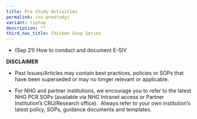 ```yaml
---
title: Pre Study Activities
permalink: /cs-prestudy/
variant: tiptap
description: ""
third_nav_title: Chicken Soup Series
---
```

<p></p>
<ul data-tight="true" class="tight">
<li>
<p>(Sep 21) How to conduct and document E-SIV</p>
</li>
</ul>
<p></p>
<p><strong>DISCLAIMER</strong>
</p>
<ul data-tight="true" class="tight">
<li>
<p>Past Issues/Articles may contain best practices, policies or SOPs that
have been superseded or may no longer relevant or applicable.</p>
</li>
<li>
<p>For NHG and partner institutions, we encourage you to refer to the latest
NHG PCR SOPs (available via NHG Intranet access or Partner Institution’s
CRU/Research office).&nbsp; Always refer to your own institution’s latest
policy, SOPs, guidance documents and templates.</p>
</li>
</ul>
<p></p>